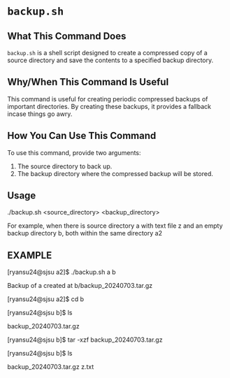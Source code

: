 # `backup.sh`

## What This Command Does

`backup.sh` is a shell script designed to create a compressed copy of a source directory and save the contents to a specified backup directory. 

## Why/When This Command Is Useful

This command is useful for creating periodic compressed backups of important directories. By creating these backups, it provides a fallback incase things go awry.

## How You Can Use This Command

To use this command, provide two arguments:
1. The source directory to back up.
2. The backup directory where the compressed backup will be stored.

## Usage

./backup.sh <source_directory> <backup_directory>

For example, when there is source directory a with text file z and an empty backup directory b, both within the same directory a2

## EXAMPLE

[ryansu24@sjsu a2]$ ./backup.sh a b

Backup of a created at b/backup_20240703.tar.gz

[ryansu24@sjsu a2]$ cd b

[ryansu24@sjsu b]$ ls

backup_20240703.tar.gz

[ryansu24@sjsu b]$ tar -xzf backup_20240703.tar.gz

[ryansu24@sjsu b]$ ls

backup_20240703.tar.gz  z.txt
